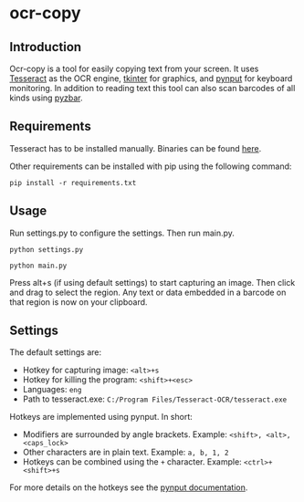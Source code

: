 # ocr-copy

## Introduction

Ocr-copy is a tool for easily copying text from your screen. It uses [Tesseract](https://github.com/tesseract-ocr/tesseract) as the OCR engine, [tkinter](https://docs.python.org/3/library/tkinter.html) for graphics, and [pynput](https://pypi.org/project/pynput/) for keyboard monitoring. In addition to reading text this tool can also scan barcodes of all kinds using [pyzbar](https://pypi.org/project/pyzbar/).

## Requirements

Tesseract has to be installed manually. Binaries can be found [here](https://tesseract-ocr.github.io/tessdoc/Home.html).

Other requirements can be installed with pip using the following command:
```
pip install -r requirements.txt
```

## Usage

Run settings.py to configure the settings. Then run main.py.

```
python settings.py

python main.py
```

Press alt+s (if using default settings) to start capturing an image. Then click and drag to select the region. Any text or data embedded in a barcode on that region is now on your clipboard.

## Settings

The default settings are:
- Hotkey for capturing image: `<alt>+s`
- Hotkey for killing the program: `<shift>+<esc>`
- Languages: `eng`
- Path to tesseract.exe: `C:/Program Files/Tesseract-OCR/tesseract.exe`

Hotkeys are implemented using pynput. In short:

- Modifiers are surrounded by angle brackets. Example: `<shift>, <alt>, <caps_lock>`
- Other characters are in plain text. Example: `a, b, 1, 2`
- Hotkeys can be combined using the `+` character. Example: `<ctrl>+<shift>+s`

For more details on the hotkeys see the [pynput documentation](https://pynput.readthedocs.io/en/latest/keyboard.html).
